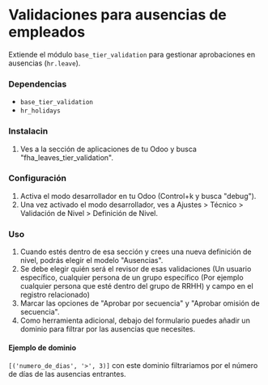# Validaciones para ausencias de empleados

Extiende el módulo `base_tier_validation` para gestionar aprobaciones en ausencias (`hr.leave`).

### Dependencias
- `base_tier_validation`
- `hr_holidays`

### Instalacin
1. Ves a la sección de aplicaciones de tu Odoo y busca "fha_leaves_tier_validation".


### Configuración
1. Activa el modo desarrollador en tu Odoo (Control+k y busca "debug").
2. Una vez activado el modo desarrollador, ves a Ajustes > Técnico > Validación de Nivel > Definición de Nivel.

### Uso
1. Cuando estés dentro de esa sección y crees una nueva definición de nivel, podrás elegir el modelo "Ausencias".
2. Se debe elegir quién será el revisor de esas validaciones (Un usuario específico, cualquier persona de un grupo específico (Por ejemplo cualquier persona que esté dentro del grupo de RRHH) y campo en el registro relacionado)
3. Marcar las opciones de "Aprobar por secuencia" y "Aprobar omisión de secuencia".
4. Como herramienta adicional, debajo del formulario puedes añadir un dominio para filtrar por las ausencias que necesites.
#### Ejemplo de dominio
`[('numero_de_dias', '>', 3)]` 
con este dominio filtrariamos por el número de días de las ausencias entrantes.  
